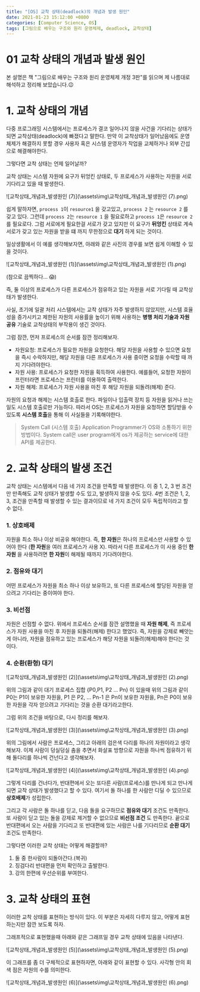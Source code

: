```yaml
---
title: "[OS] 교착 상태(deadlock)의 개념과 발생 원인"
date: 2021-01-23 15:12:00 +0800
categories: [Computer Science, OS]
tags: [그림으로 배우는 구조와 원리 운영체제, deadlock, 교착상태]
---
```




# 01 교착 상태의 개념과 발생 원인

본 설명은 책 "그림으로 배우는 구조와 원리 운영체제 개정 3판"를 읽으며 제 나름대로 해석하고 정리해 보았습니다.😉

# 1. 교착 상태의 개념

다중 프로그래밍 시스템에서는 프로세스가 결코 일어나지 않을 사건을 기다리는 상태가 되면 교착상태(deadlock)에 빠졌다고 말한다. 만약 이 교착상태가 일어났음에도 운영체제가 해결하지 못할 경우 사용자 혹은 시스템 운영자가 작업을 교체하거나 외부 간섭으로 해결해야한다.

그렇다면 교착 상태는 언제 일어날까?

교착 상태는 시스템 자원에 요구가 뒤엉킨 상태로, 두 프로세스가 사용하는 자원을 서로 기다리고 있을 때 발생한다.

![교착상태_개념과_발생원인 (7)](\assets\img\교착상태_개념과_발생원인 (7).png)

쉽게 말하자면, `process 1`이 `resource1` 을 갖고있고, `process 2` 는 `resource 2` 를 갖고 있다. 그런데 `process 2`는 `resource 1` 을 필요로하고 `process 1`은 `resource 2`를 필요로다. 그럼 서로에게 필요한걸 서로가 갖고 있지만 이 요구가 **뒤엉킨** 상태로 계속 서로가 갖고 있는 자원을 받을 떄 까지 무한정으로 **대기** 하게 되는 것이다.

일상생활에서 이 예를 생각해보자면, 아래와 같은 사진의 경우를 보면 쉽게 이해할 수 있을 것이다. 

![교착상태_개념과_발생원인 (1)](\assets\img\교착상태_개념과_발생원인 (1).png)

(참으로 끔찍하다... 😱)

즉, 둘 이상의 프로세스가 다른 프로세스가 점유하고 있는 자원을 서로 기다릴 때 교착상태가 발생한다.

사실, 초기에 일괄 처리 시스템에서는 교착 상태가 자주 발생하지 않았지만, 시스템 효율성을 증가시키고 제한된 자원의 사용률을 높이기 위해 사용하는 **병행 처리 기술과 자원 공유** 기술로 교착상태의 부작용이 생긴 것이다. 

그럼 잠깐, 먼저 프로세스의 순서를 잠깐 정리해보자.

- 자원요청: 프로세스가 필요한 자원을 요청한다. 해당 자원을 사용할 수 있으면 요청을 즉시 수락하지만, 해당 자원을 다른 프로세스가 사용 중이면 요청을 수락할 때 까지 기다려야한다.
- 자원 사용: 프로세스가 요청한 자원을 획득하여 사용한다. 예를들어, 요청한 자원이 프린터라면 프로세스는 프린터를 이용하여 출력한다.
- 자원 해제: 프로세스가 자원 사용을 마친 후 해당 자원을 되돌려(해제) 준다.

자원의 요청과 해제는 시스템 호출로 한다. 파일이나 입출력 장치 등 자원을 읽거나 쓰는 일도 시스템 호출로만 가능하다. 따라서 OS는 프로세스가 자원을 요청하면 할당받을 수 있도록 **시스템 호출**을 통해 이 사실들을 기록해야한다.

> System Call (시스템 호출)
Application Programmer가 OS와 소통하기 위한 방법이다. System call은 user program에게 os가 제공하는 service에 대한 API를 제공한다.

# 2. 교착 상태의 발생 조건

교착 상태는 시스템에서 다음 네 가지 조건을 만족할 때 발생한다. 이 중 1, 2, 3 번 조건만 만족해도 교착 상태가 발생할 수도 있고, 발생하지 않을 수도 있다. 4번 조건은 1, 2, 3, 조건을 만족할 때 발생할 수 있는 결과이므로 네 가지 조건이 모두 독립적이라고 할 수 없다.

### 1. 상호배제

자원을 최소 하나 이상 비공유 해야한다. 즉, **한 자원**은 하나의 프로세스만 사용할 수 있어야 한다 (**한 자원**을 여러 프로세스가 사용 X). 따라서 다른 프로세스가 이 사용 중인 **한 자원** 을 사용하려면 **한 자원**이 해제될 때까지 기다려야한다.

### 2. 점유와 대기

 어떤 프로세스가 자원을 최소 하나 이상 보유하고, 또 다른 프로세스에 할당된 자원을 얻으려고 기다리는 중이여야 한다.

### 3. 비선점

자원은 선점할 수 없다. 위에서 프로세스 순서를 잠깐 설명했을 때 **자원 해제**, 즉 프로세스가 자원 사용을 마친 후 자원을 되돌려(해제) 한다고 했었다. 즉, 자원을 강제로 빼앗는게 아니라, 자원을 점유하고 있는 프로세스가 해당 자원을 되돌려(해제)해야 한다는 것이다.

### 4. 순환(환형) 대기

![교착상태_개념과_발생원인 (2)](\assets\img\교착상태_개념과_발생원인 (2).png)

위의 그림과 같이 대기 프로세스 집합 {P0,P1, P2 ... Pn} 이 있을때 위의 그림과 같이 P0는 P1이 보유한 자원을, P1 은 P2, ... Pn-1 은 Pn이 보유한 자원을, Pn은 P0이 보유한 자원을 각자 얻으려고 기다리는 것을 순환 대기라고한다. 

그럼 위의 조건을 바탕으로, 다시 정리를 해보자. 

![교착상태_개념과_발생원인 (3)](\assets\img\교착상태_개념과_발생원인 (3).png)

위의 그림에서 사람은 프로세스, 그리고 아래의 검은색 다리를 하나의 자원이라고 생각해보자. 이제 사람이 덩실덩실 춤을 추면서 화살표 방향으로 자원을 하나씩 점유하기 위해 돌다리를 하나씩 건넌다고 생각해보자.

![교착상태_개념과_발생원인 (4)](\assets\img\교착상태_개념과_발생원인 (4).png)

그렇게 다리를 건너다가, 반대편에서 오는 또다른 사람(프로세스)를 만나게 되고 만나게 되면 교착 상태가 발생했다고 할 수 있다. 여기서 돌 하나를 한 사람만 디딜 수 있으므로 **상호배제**가 성립한다.

그리고 각 사람은 돌 하나를 딛고, 다음 돌을 요구하므로 **점유와 대기** 조건도 만족한다. 또 사람이 딛고 있는 돌을 강제로 제거할 수 없으므로 **비선점 조건** 도 만족한다. 끝으로 반대편에서 오는 사람을 기다리고 또 반대편에 있는 사람은 나를 기다리므로 **순환 대기** 조건도 만족한다.

그렇다면 이러한 교착 상태는 어떻게 해결할까?

1. 둘 중 한사람이 되돌아간다.(복귀)
2. 징검다리 반대편을 먼저 확인하고 출발한다.
3. 강의 한편에 우선순위를 부여한다.

# 3. 교착 상태의 표현

이러한 교착 상태를 표현하는 방식이 있다. 이 부분은 자세히 다루지 않고, 어떻게 표현하는지만 잠깐 보도록 하자.

그래프적으로 표현했을때 아래와 같은 그래프일 경우 교착 상태에 있음을 나타낸다.

![교착상태_개념과_발생원인 (5)](\assets\img\교착상태_개념과_발생원인 (5).png)

이 그래프를 좀 더 구체적으로 표현하자면, 아래와 같이 표현할 수 있다. 사각형 안의 회색 점은 자원의 수를 의미한다.

![교착상태_개념과_발생원인 (6)](\assets\img\교착상태_개념과_발생원인 (6).png)